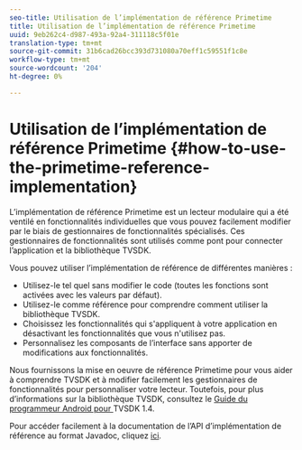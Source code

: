 ```yaml
---
seo-title: Utilisation de l’implémentation de référence Primetime
title: Utilisation de l’implémentation de référence Primetime
uuid: 9eb262c4-d987-493a-92a4-311118c5f01e
translation-type: tm+mt
source-git-commit: 31b6cad26bcc393d731080a70eff1c59551f1c8e
workflow-type: tm+mt
source-wordcount: '204'
ht-degree: 0%

---
```



# Utilisation de l’implémentation de référence Primetime {#how-to-use-the-primetime-reference-implementation}

L’implémentation de référence Primetime est un lecteur modulaire qui a été ventilé en fonctionnalités individuelles que vous pouvez facilement modifier par le biais de gestionnaires de fonctionnalités spécialisés. Ces gestionnaires de fonctionnalités sont utilisés comme pont pour connecter l’application et la bibliothèque TVSDK.

Vous pouvez utiliser l’implémentation de référence de différentes manières :

* Utilisez-le tel quel sans modifier le code (toutes les fonctions sont activées avec les valeurs par défaut).
* Utilisez-le comme référence pour comprendre comment utiliser la bibliothèque TVSDK.
* Choisissez les fonctionnalités qui s&#39;appliquent à votre application en désactivant les fonctionnalités que vous n&#39;utilisez pas.
* Personnalisez les composants de l’interface sans apporter de modifications aux fonctionnalités.

Nous fournissons la mise en oeuvre de référence Primetime pour vous aider à comprendre TVSDK et à modifier facilement les gestionnaires de fonctionnalités pour personnaliser votre lecteur. Toutefois, pour plus d’informations sur la bibliothèque TVSDK, consultez le [Guide du programmeur Android pour ](https://helpx.adobe.com/content/dam/help/en/primetime/programming-guides/psdk_android.pdf) TVSDK 1.4.

Pour accéder facilement à la documentation de l’API d’implémentation de référence au format Javadoc, cliquez [ici](https://help.adobe.com/en_US/primetime/api/reference_implementation/android/javadoc/index.html).

